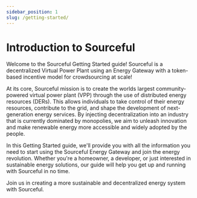 ```yaml
---
sidebar_position: 1
slug: /getting-started/
---
```


# Introduction to Sourceful

Welcome to the Sourceful Getting Started guide! Sourceful is a decentralized Virtual Power Plant using an Energy Gateway with a token-based incentive model for crowdsourcing at scale!

At its core, Sourceful mission is to create the worlds largest community-powered virtual power plant (VPP) through the use of distributed energy resources (DERs). This allows individuals to take control of their energy resources, contribute to the grid, and shape the development of next-generation energy services. By injecting decentralization into an industry that is currently dominated by monopolies, we aim to unleash innovation and make renewable energy more accessible and widely adopted by the people.

In this Getting Started guide, we'll provide you with all the information you need to start using the Sourceful Energy Gateway and join the energy revolution. Whether you're a homeowner, a developer, or just interested in sustainable energy solutions, our guide will help you get up and running with Sourceful in no time.

Join us in creating a more sustainable and decentralized energy system with Sourceful.
